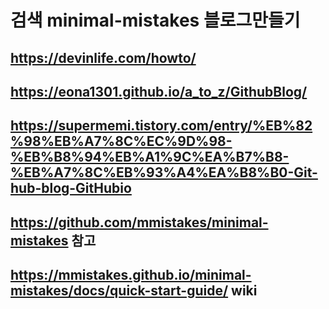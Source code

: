 # 검색 minimal-mistakes 블로그만들기   

## https://devinlife.com/howto/    
## https://eona1301.github.io/a_to_z/GithubBlog/    
## https://supermemi.tistory.com/entry/%EB%82%98%EB%A7%8C%EC%9D%98-%EB%B8%94%EB%A1%9C%EA%B7%B8-%EB%A7%8C%EB%93%A4%EA%B8%B0-Git-hub-blog-GitHubio   
## https://github.com/mmistakes/minimal-mistakes    참고      
## https://mmistakes.github.io/minimal-mistakes/docs/quick-start-guide/    wiki
